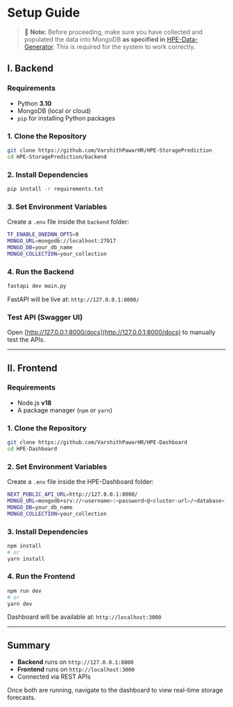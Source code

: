 # Setup Guide
> 📌 **Note:** Before proceeding, make sure you have collected and populated the data into MongoDB **as specified in** [HPE-Data-Generator](https://github.com/VarshithPawarHR/HPE-Data-Generator/tree/main). This is required for the system to work correctly.

## I. Backend

### Requirements

* Python **3.10**
* MongoDB (local or cloud)
* `pip` for installing Python packages

### 1. Clone the Repository

```bash
git clone https://github.com/VarshithPawarHR/HPE-StoragePrediction
cd HPE-StoragePrediction/backend
```

### 2. Install Dependencies

```bash
pip install -r requirements.txt
```

### 3. Set Environment Variables

Create a `.env` file inside the `backend` folder:

```bash
TF_ENABLE_ONEDNN_OPTS=0
MONGO_URL=mongodb://localhost:27017
MONGO_DB=your_db_name
MONGO_COLLECTION=your_collection
```

### 4. Run the Backend

```bash
fastapi dev main.py
```

FastAPI will be live at: `http://127.0.0.1:8000/`

### Test API (Swagger UI)

Open [http://127.0.0.1:8000/docs](http://127.0.0.1:8000/docs) to manually test the APIs.

---

## II. Frontend

### Requirements

* Node.js **v18**
* A package manager (`npm` or `yarn`)

### 1. Clone the Repository

```bash
git clone https://github.com/VarshithPawarHR/HPE-Dashboard
cd HPE-Dashboard
```

### 2. Set Environment Variables

Create a `.env` file inside the HPE-Dashboard folder:

```bash
NEXT_PUBLIC_API_URL=http://127.0.0.1:8000/
MONGO_URL=mongodb+srv://<username>:<password>@<cluster-url>/<database>
MONGO_DB=your_db_name
MONGO_COLLECTION=your_collection
```

### 3. Install Dependencies

```bash
npm install
# or
yarn install
```

### 4. Run the Frontend

```bash
npm run dev
# or
yarn dev
```

Dashboard will be available at: `http://localhost:3000`

---

## Summary

* **Backend** runs on `http://127.0.0.1:8000`
* **Frontend** runs on `http://localhost:3000`
* Connected via REST APIs

Once both are running, navigate to the dashboard to view real-time storage forecasts.
